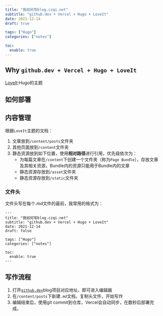 ```yaml
---
title: "我如何写blog.czqi.net"
subtitle: "github.dev + Vercel + Hugo + LoveIt"
date: 2021-12-14
draft: true

tags: ["Hugo"]
categories: ["notes"]

toc:
  enable: true
---
```


## Why `github.dev + Vercel + Hugo + LoveIt`

[LoveIt](https://hugoloveit.com/):Hugo的主题

## 如何部署

## 内容管理
根据`LoveIt`主题的文档：
1. 文章放到`/content/posts`文件夹
2. 其他页面放到`/content`文件夹
3. 静态资源放到如下位置，使用**相对路径**进行引用，优先级依次为：
    - 为每篇文章在`/content`下创建一个文件夹（称为`Page Bundle`），存放文章及其相关资源，Bundle内的资源只能用于Bundle内的文章
    - 静态资源存放到`/asset`文件夹
    - 静态资源存放到`/static`文件夹


### 文件头
文件头写在每个.md文件的最前，我常用的格式为：
```
---
title: "我如何写blog.czqi.net"
subtitle: "github.dev + Vercel + Hugo + LoveIt"
date: 2021-12-14
draft: false

tags: ["Hugo"]
categories: ["notes"]

toc:
  enable: true
---
```

## 写作流程
1. 打开[`github.dev`](https://github.dev/)blog项目对应地址，即可进入编辑器
2. 在`/content/posts`下新建`.md`文档，复制头文件，开始写作
3. 编辑结束后，使用git commit到仓库，Vercel会自动同步，在数秒后部署完成。
